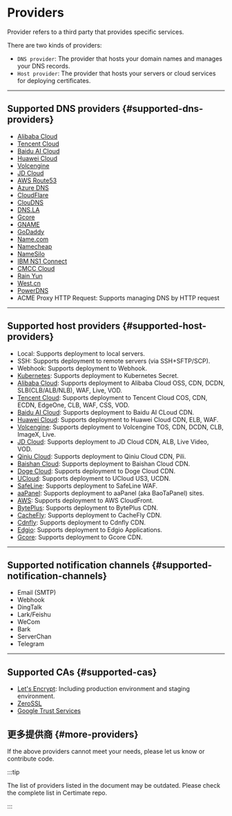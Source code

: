 ﻿# Providers

Provider refers to a third party that provides specific services.

There are two kinds of providers:

- `DNS provider`: The provider that hosts your domain names and manages your DNS records.
- `Host provider`: The provider that hosts your servers or cloud services for deploying certificates.

---

## Supported DNS providers {#supported-dns-providers}

- [Alibaba Cloud](https://www.alibabacloud.com/)
- [Tencent Cloud](https://www.tencentcloud.com/)
- [Baidu AI Cloud](https://intl.cloud.baidu.com/)
- [Huawei Cloud](https://www.huaweicloud.com/)
- [Volcengine](https://www.volcengine.com/)
- [JD Cloud](https://www.jdcloud.com/)
- [AWS Route53](https://aws.amazon.com/route53/)
- [Azure DNS](https://azure.microsoft.com/)
- [CloudFlare](https://www.cloudflare.com/)
- [ClouDNS](https://www.cloudns.net/)
- [DNS.LA](https://www.dns.la/)
- [Gcore](https://gcore.com/)
- [GNAME](https://www.gname.com/)
- [GoDaddy](https://www.godaddy.com/)
- [Name.com](https://www.name.com/)
- [Namecheap](https://www.namecheap.com/)
- [NameSilo](https://www.namesilo.com/)
- [IBM NS1 Connect](https://www.ibm.com/products/ns1-connect/)
- [CMCC Cloud](https://ecloud.10086.cn/)
- [Rain Yun](https://www.rainyun.com/)
- [West.cn](https://www.west.cn/)
- [PowerDNS](https://www.powerdns.com/)
- ACME Proxy HTTP Request: Supports managing DNS by HTTP request

---

## Supported host providers {#supported-host-providers}

- Local: Supports deployment to local servers.
- SSH: Supports deployment to remote servers (via SSH+SFTP/SCP).
- Webhook: Supports deployment to Webhook.
- [Kubernetes](https://kubernetes.io/): Supports deployment to Kubernetes Secret.
- [Alibaba Cloud](https://www.alibabacloud.com/): Supports deployment to Alibaba Cloud OSS, CDN, DCDN, SLB(CLB/ALB/NLB), WAF, Live, VOD.
- [Tencent Cloud](https://www.tencentcloud.com/): Supports deployment to Tencent Cloud COS, CDN, ECDN, EdgeOne, CLB, WAF, CSS, VOD.
- [Baidu AI Cloud](https://intl.cloud.baidu.com/): Supports deployment to Baidu AI CLoud CDN.
- [Huawei Cloud](https://www.huaweicloud.com/): Supports deployment to Huawei Cloud CDN, ELB, WAF.
- [Volcengine](https://www.volcengine.com/): Supports deployment to Volcengine TOS, CDN, DCDN, CLB, ImageX, Live.
- [JD Cloud](https://www.jdcloud.com/): Supports deployment to JD Cloud CDN, ALB, Live Video, VOD.
- [Qiniu Cloud](https://www.qiniu.com/): Supports deployment to Qiniu Cloud CDN, Pili.
- [Baishan Cloud](https://intl.baishancloud.com/): Supports deployment to Baishan Cloud CDN.
- [Doge Cloud](https://www.dogecloud.com/): Supports deployment to Doge Cloud CDN.
- [UCloud](https://www.ucloud-global.com/): Supports deployment to UCloud US3, UCDN.
- [SafeLine](https://waf.chaitin.com/): Supports deployment to SafeLine WAF.
- [aaPanel](https://www.aapanel.com/): Supports deployment to aaPanel (aka BaoTaPanel) sites.
- [AWS](https://aws.amazon.com/): Supports deployment to AWS CloudFront.
- [BytePlus](https://www.byteplus.com/): Supports deployment to BytePlus CDN.
- [CacheFly](https://www.cachefly.com/): Supports deployment to CacheFly CDN.
- [Cdnfly](https://www.cdnfly.cn/): Supports deployment to Cdnfly CDN.
- [Edgio](https://edg.io/): Supports deployment to Edgio Applications.
- [Gcore](https://gcore.com/): Supports deployment to Gcore CDN.

---

## Supported notification channels {#supported-notification-channels}

- Email (SMTP)
- Webhook
- DingTalk
- Lark/Feishu
- WeCom
- Bark
- ServerChan
- Telegram

---

## Supported CAs {#supported-cas}

- [Let's Encrypt](https://letsencrypt.org/): Including production environment and staging environment.
- [ZeroSSL](https://zerossl.com/)
- [Google Trust Services](https://pki.goog/)

## 更多提供商 {#more-providers}

If the above providers cannot meet your needs, please let us know or contribute code.

:::tip

The list of providers listed in the document may be outdated. Please check the complete list in Certimate repo.

:::
